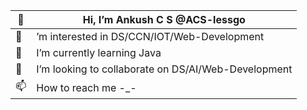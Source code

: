 
 |👋|Hi, I’m Ankush C S @ACS-lessgo|
 |---|---|
 |👀|’m interested in DS/CCN/IOT/Web-Development|
 |🌱| I’m currently learning Java|
 |💞️| I’m looking to collaborate on DS/AI/Web-Development|
 |📫| How to reach me -_-|
 
 

<!---
ACS-lessgo/ACS-lessgo is a ✨ special ✨ repository because its `README.md` (this file) appears on your GitHub profile.
You can click the Preview link to take a look at your changes.
--->
